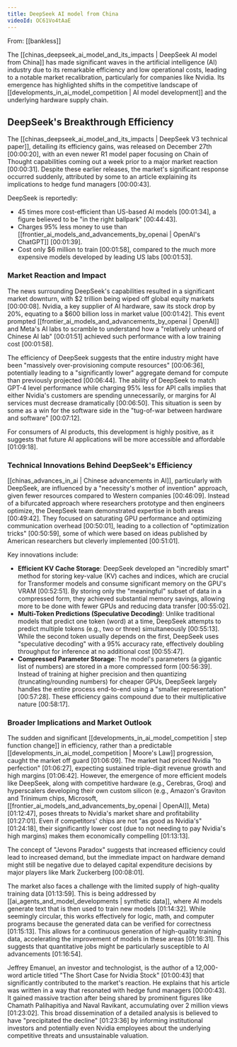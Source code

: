 ```yaml
---
title: DeepSeek AI model from China
videoId: OC61Vo4tAaE
---
```


From: [[bankless]] <br/> 

The [[chinas_deepseek_ai_model_and_its_impacts | DeepSeek AI model from China]] has made significant waves in the artificial intelligence (AI) industry due to its remarkable efficiency and low operational costs, leading to a notable market recalibration, particularly for companies like Nvidia. Its emergence has highlighted shifts in the competitive landscape of [[developments_in_ai_model_competition | AI model development]] and the underlying hardware supply chain.

## DeepSeek's Breakthrough Efficiency
The [[chinas_deepseek_ai_model_and_its_impacts | DeepSeek V3 technical paper]], detailing its efficiency gains, was released on December 27th [00:00:20], with an even newer R1 model paper focusing on Chain of Thought capabilities coming out a week prior to a major market reaction [00:00:31]. Despite these earlier releases, the market's significant response occurred suddenly, attributed by some to an article explaining its implications to hedge fund managers [00:00:43].

DeepSeek is reportedly:
*   45 times more cost-efficient than US-based AI models [00:01:34], a figure believed to be "in the right ballpark" [00:44:43].
*   Charges 95% less money to use than [[frontier_ai_models_and_advancements_by_openai | OpenAI's ChatGPT]] [00:01:39].
*   Cost only $6 million to train [00:01:58], compared to the much more expensive models developed by leading US labs [00:01:53].

### Market Reaction and Impact
The news surrounding DeepSeek's capabilities resulted in a significant market downturn, with $2 trillion being wiped off global equity markets [00:00:08]. Nvidia, a key supplier of AI hardware, saw its stock drop by 20%, equating to a $600 billion loss in market value [00:01:42]. This event prompted [[frontier_ai_models_and_advancements_by_openai | OpenAI]] and Meta's AI labs to scramble to understand how a "relatively unheard of Chinese AI lab" [00:01:51] achieved such performance with a low training cost [00:01:58].

The efficiency of DeepSeek suggests that the entire industry might have been "massively over-provisioning compute resources" [00:06:36], potentially leading to a "significantly lower" aggregate demand for compute than previously projected [00:06:44]. The ability of DeepSeek to match GPT-4 level performance while charging 95% less for API calls implies that either Nvidia's customers are spending unnecessarily, or margins for AI services must decrease dramatically [00:06:50]. This situation is seen by some as a win for the software side in the "tug-of-war between hardware and software" [00:07:12].

For consumers of AI products, this development is highly positive, as it suggests that future AI applications will be more accessible and affordable [01:09:18].

### Technical Innovations Behind DeepSeek's Efficiency
[[chinas_advances_in_ai | Chinese advancements in AI]], particularly with DeepSeek, are influenced by a "necessity's mother of invention" approach, given fewer resources compared to Western companies [00:46:09]. Instead of a bifurcated approach where researchers prototype and then engineers optimize, the DeepSeek team demonstrated expertise in both areas [00:49:42]. They focused on saturating GPU performance and optimizing communication overhead [00:50:01], leading to a collection of "optimization tricks" [00:50:59], some of which were based on ideas published by American researchers but cleverly implemented [00:51:01].

Key innovations include:
*   **Efficient KV Cache Storage**: DeepSeek developed an "incredibly smart" method for storing key-value (KV) caches and indices, which are crucial for Transformer models and consume significant memory on the GPU's VRAM [00:52:51]. By storing only the "meaningful" subset of data in a compressed form, they achieved substantial memory savings, allowing more to be done with fewer GPUs and reducing data transfer [00:55:02].
*   **Multi-Token Predictions (Speculative Decoding)**: Unlike traditional models that predict one token (word) at a time, DeepSeek attempts to predict multiple tokens (e.g., two or three) simultaneously [00:55:13]. While the second token usually depends on the first, DeepSeek uses "speculative decoding" with a 95% accuracy rate, effectively doubling throughput for inference at no additional cost [00:55:47].
*   **Compressed Parameter Storage**: The model's parameters (a gigantic list of numbers) are stored in a more compressed form [00:56:39]. Instead of training at higher precision and then quantizing (truncating/rounding numbers) for cheaper GPUs, DeepSeek largely handles the entire process end-to-end using a "smaller representation" [00:57:28]. These efficiency gains compound due to their multiplicative nature [00:58:17].

### Broader Implications and Market Outlook
The sudden and significant [[developments_in_ai_model_competition | step function change]] in efficiency, rather than a predictable [[developments_in_ai_model_competition | Moore's Law]] progression, caught the market off guard [01:06:09]. The market had priced Nvidia "to perfection" [01:06:27], expecting sustained triple-digit revenue growth and high margins [01:06:42]. However, the emergence of more efficient models like DeepSeek, along with competitive hardware (e.g., Cerebras, Groq) and hyperscalers developing their own custom silicon (e.g., Amazon's Graviton and Trinimum chips, Microsoft, [[frontier_ai_models_and_advancements_by_openai | OpenAI]], Meta) [01:12:47], poses threats to Nvidia's market share and profitability [01:27:01]. Even if competitors' chips are not "as good as Nvidia's" [01:24:18], their significantly lower cost (due to not needing to pay Nvidia's high margins) makes them economically compelling [01:13:13].

The concept of "Jevons Paradox" suggests that increased efficiency could lead to increased demand, but the immediate impact on hardware demand might still be negative due to delayed capital expenditure decisions by major players like Mark Zuckerberg [00:08:01].

The market also faces a challenge with the limited supply of high-quality training data [01:13:59]. This is being addressed by [[ai_agents_and_model_developments | synthetic data]], where AI models generate text that is then used to train new models [01:14:32]. While seemingly circular, this works effectively for logic, math, and computer programs because the generated data can be verified for correctness [01:15:13]. This allows for a continuous generation of high-quality training data, accelerating the improvement of models in these areas [01:16:31]. This suggests that quantitative jobs might be particularly susceptible to AI advancements [01:16:54].

Jeffrey Emanuel, an investor and technologist, is the author of a 12,000-word article titled "The Short Case for Nvidia Stock" [01:00:43] that significantly contributed to the market's reaction. He explains that his article was written in a way that resonated with hedge fund managers [00:00:43]. It gained massive traction after being shared by prominent figures like Chamath Palihapitiya and Naval Ravikant, accumulating over 2 million views [01:23:02]. This broad dissemination of a detailed analysis is believed to have "precipitated the decline" [01:23:36] by informing institutional investors and potentially even Nvidia employees about the underlying competitive threats and unsustainable valuation.